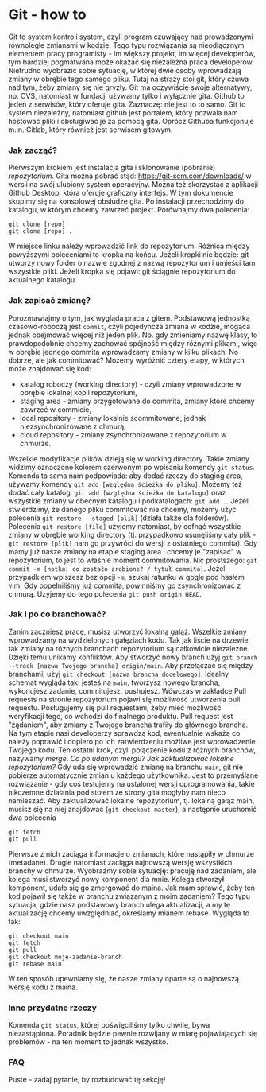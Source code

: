 # Git - how to
Git to system kontroli system, czyli program czuwający nad prowadzonymi równolegle zmianami w kodzie. Tego typu rozwiązania są nieodłącznym elementem pracy programisty - im większy projekt, im więcej developerów, tym bardziej pogmatwana może okazać się niezależna praca developerów. Nietrudno wyobrazić sobie sytuację, w której dwie osoby wprowadzają zmiany w obrębie tego samego pliku. Tutaj na straży stoi git, który czuwa nad tym, żeby zmiany się nie gryzły.
Git ma oczywiście swoje alternatywy, np. CVS, natomiast w fundacji używamy tylko i wyłącznie gita.
Github to jeden z serwisów, który oferuje gita. Zaznaczę: nie jest to to samo. Git to system niezależny, natomiast github jest portalem, który pozwala nam hostować pliki i obsługiwać je za pomocą gita. Oprócz Githuba funkcjonuje m.in. Gitlab, który również jest serwisem gitowym.

### Jak zacząć?
Pierwszym krokiem jest instalacja gita i sklonowanie (pobranie) *repozytorium*. Gita można pobrać stąd: https://git-scm.com/downloads/ w wersji na swój ulubiony system operacyjny. Można też skorzystać z aplikacji Github Desktop, która oferuje graficzny interfejs. W tym dokumencie skupimy się na konsolowej obsłudze gita.
Po instalacji przechodzimy do katalogu, w którym chcemy zawrzeć projekt. Porównajmy dwa polecenia:
```
git clone [repo]
git clone [repo] .
```
W miejsce linku należy wprowadzić link do repozytorium. Różnica między powyższymi poleceniami to kropka na końcu. Jeżeli kropki nie będzie: git utworzy nowy folder o nazwie zgodnej z nazwą repozytorium i umieści tam wszystkie pliki. Jeżeli kropka się pojawi: git ściągnie repozytorium do aktualnego katalogu.


### Jak zapisać zmianę?
Porozmawiajmy o tym, jak wygląda praca z gitem. Podstawową jednostką czasowo-roboczą jest `commit`, czyli pojedyncza zmiana w kodzie, mogąca jednak obejmować więcej niż jeden plik. Np. gdy zmieniamy nazwę klasy, to prawdopodobnie chcemy zachować spójność między różnymi plikami, więc w obrębie jednego commita wprowadzamy zmiany w kilku plikach. No dobrze, ale jak commitować?
Możemy wyróżnić cztery etapy, w których może znajdować się kod:
 * katalog roboczy (working directory) - czyli zmiany wprowadzone w obrębie lokalnej kopii repozytorium,
 * staging area - zmiany przygotowane do commita, zmiany które chcemy zawrzeć w commicie,
 * local repository - zmiany lokalnie scommitowane, jednak niezsynchronizowane z chmurą,
 * cloud repository - zmiany zsynchronizowane z repozytorium w chmurze.

Wszelkie modyfikacje plików dzieją się w working directory. Takie zmiany widzimy oznaczone kolorem czerwonym po wpisaniu komendy `git status`. Komenda ta sama nam podpowiada: aby dodać rzeczy do staging area, używamy komendy `git add [względna ścieżka do pliku]`. Możemy też dodać cały katalog: `git add [względna ścieżka do katalogu]` oraz wszystkie zmiany w obecnym katalogu i podkatalogach: `git add .`. Jeżeli stwierdzimy, że danego pliku commitować nie chcemy, możemy użyć polecenia `git restore --staged [plik]` (działa także dla folderów). Polecenia `git restore [file]` użyjemy natomiast, by cofnąć wszystkie zmiany w obrębie working directory (tj. przypadkowo usunęliśmy cały plik - `git restore [plik]` nam go przywróci do wersji z ostatniego commita).
Gdy mamy już nasze zmiany na etapie staging area i chcemy je "zapisać" w repozytorium, to jest to właśnie moment commitowania. Nic prostszego: `git commit -m [notka: co zostało zrobione? / tytuł commita]`. Jeżeli przypadkiem wpiszesz bez opcji `-m`, szukaj ratunku w gogle pod hasłem vim.
Gdy popełniliśmy już commita, powinniśmy go zsynchronizować z chmurą. Użyjemy do tego polecenia `git push origin HEAD`.


### Jak i po co branchować?
Zanim zaczniesz pracę, musisz utworzyć lokalną gałąź. Wszelkie zmiany wprowadzamy na wydzielonych gałęziach kodu. Tak jak liście na drzewie, tak zmiany na różnych branchach repozytorium są całkowicie niezależne. Dzięki temu unikamy konfliktów.
Aby stworzyć nowy branch użyj `git branch --track [nazwa Twojego brancha] origin/main`. Aby przełączać się między branchami, użyj `git checkout [nazwa brancha docelowego]`. Idealny schemat wygląda tak: jesteś na `main`, tworzysz nowego brancha, wykonujesz zadanie, commitujesz, pushujesz. Wówczas w zakładce Pull requests na stronie repozytorium pojawi się możliwość utworzenia pull requestu. Posługujemy się pull requestami, żeby mieć możliwość weryfikacji tego, co wchodzi do finalnego produktu. Pull request jest "żądaniem", aby zmiany z Twojego brancha trafiły do głównego brancha. Na tym etapie nasi developerzy sprawdzą kod, ewentualnie wskażą co należy poprawić i dopiero po ich zatwierdzeniu możliwe jest wprowadzenie Twojego kodu. Ten ostatni krok, czyli połączenie kodu z różnych branchów, nazywamy *merge*.
*Co po udanym mergu? Jak zaktualizować lokalne repozytorium?*
Gdy uda się wprowadzić zmianę na branchu `main`, git nie pobierze automatycznie zmian u każdego użytkownika. Jest to przemyślane rozwiązanie - gdy coś testujemy na ustalonej wersji oprogramowania, takie nikczemne działania pod stołem ze strony gita mogłyby nam nieco namieszać.
Aby zaktualizować lokalne repozytorium, tj. lokalną gałąź main, musisz się na niej znajdować (`git checkout master`), a następnie uruchomić dwa polecenia
```
git fetch
git pull
```
Pierwsze z nich zaciąga informacje o zmianach, które nastąpiły w chmurze (metadane). Drugie natomiast zaciąga najnowszą wersję wszystkich branchy w chmurze. Wyobraźmy sobie sytuację: pracuję nad zadaniem, ale kolega musi stworzyć nowy komponent dla mnie. Kolega stworzył komponent, udało się go zmergować do maina. Jak mam sprawić, żeby ten kod pojawił się także w branchu związanym z moim zadaniem? Tego typu sytuacja, gdzie nasz podstawowy branch ulega aktualizacji, a my tę aktualizację chcemy uwzględniać, określamy mianem rebase. Wygląda to tak:
```
git checkout main
git fetch
git pull
git checkout moje-zadanie-branch
git rebase main
```
W ten sposób upewniamy się, że nasze zmiany oparte są o najnowszą wersję kodu z maina.


### Inne przydatne rzeczy
Komenda `git status`, której poświęciliśmy tylko chwilę, bywa niezastąpiona. Poradnik będzie pewnie rozwijany w miarę pojawiających się problemów - na ten moment to jednak wszystko.


### FAQ
Puste - zadaj pytanie, by rozbudować tę sekcję!
